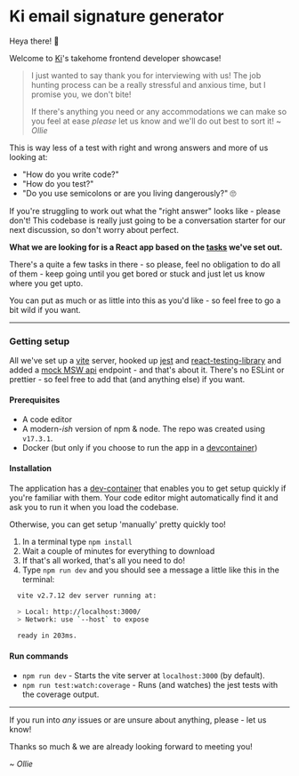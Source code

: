 # Ki email signature generator

Heya there! 👋

Welcome to [Ki](https://www.ki-insurance.com)'s takehome frontend developer showcase!

> I just wanted to say thank you for interviewing with us! The job hunting process can be a really stressful and anxious time, but I promise you, we don't bite! 
>
> If there's anything you need or any accommodations we can make so you feel at ease _please_ let us know and we'll do out best to sort it! 
> ~ _Ollie_

This is way less of a test with right and wrong answers and more of us looking at:
- "How do you write code?"
- "How do you test?"
- "Do you use semicolons or are you living dangerously?" 🙄

If you're struggling to work out what the "right answer" looks like - please don't! This codebase is really just going to be a conversation starter for our next discussion, so don't worry about perfect.

**What we are looking for is a React app based on the [tasks](./tasks) we've set out.**

There's a quite a few tasks in there - so please, feel no obligation to do all of them - keep going until you get bored or stuck and just let us know where you get upto.

You can put as much or as little into this as you'd like - so feel free to go a bit wild if you want.

---

### Getting setup
All we've set up a [vite](https://vitejs.dev) server, hooked up [jest](https://jestjs.io) and [react-testing-library](https://testing-library.com/docs/react-testing-library/intro/) and added a [mock MSW api](https://mswjs.io/) endpoint - and that's about it. There's no ESLint or prettier - so feel free to add that (and anything else) if you want.

#### Prerequisites
- A code editor
- A modern-_ish_ version of npm & node. The repo was created using `v17.3.1`.
- Docker (but only if you choose to run the app in a [devcontainer](https://code.visualstudio.com/docs/remote/containers))

#### Installation
The application has a [dev-container](.devcontainer/.devcontainer.json) that enables you to get setup quickly if you're familiar with them. Your code editor might automatically find it and ask you to run it when you load the codebase.

Otherwise, you can get setup 'manually' pretty quickly too! 

1. In a terminal type `npm install`
2. Wait a couple of minutes for everything to download
3. If that's all worked, that's all you need to do!
4. Type `npm run dev` and you should see a message a little like this in the terminal:

```bash
  vite v2.7.12 dev server running at:

  > Local: http://localhost:3000/
  > Network: use `--host` to expose

  ready in 203ms.
```

#### Run commands
- `npm run dev` - Starts the vite server at `localhost:3000` (by default).
- `npm run test:watch:coverage` -  Runs (and watches) the jest tests with the coverage output.

---

If you run into _any_ issues or are unsure about anything, please - let us know!

Thanks so much & we are already looking forward to meeting you!

_\~ Ollie_



